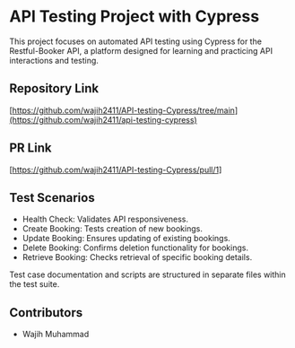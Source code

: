 # API Testing Project with Cypress

This project focuses on automated API testing using Cypress for the Restful-Booker API, a platform designed for learning and practicing API interactions and testing.

## Repository Link

[https://github.com/wajih2411/API-testing-Cypress/tree/main](https://github.com/wajih2411/api-testing-cypress)

## PR Link

[https://github.com/wajih2411/API-testing-Cypress/pull/1]

## Test Scenarios

- Health Check: Validates API responsiveness.
- Create Booking: Tests creation of new bookings.
- Update Booking: Ensures updating of existing bookings.
- Delete Booking: Confirms deletion functionality for bookings.
- Retrieve Booking: Checks retrieval of specific booking details.

Test case documentation and scripts are structured in separate files within the test suite.

## Contributors

- Wajih Muhammad
